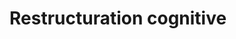 <!-- Title: Restructuration cognitive
     Menu: Pour les psychologues / Restructuration cognitive
     Created: 2023-05-30 -->

# Restructuration cognitive

<img class="schema" src="/static/psycho/restructuration.svg" alt="" />
